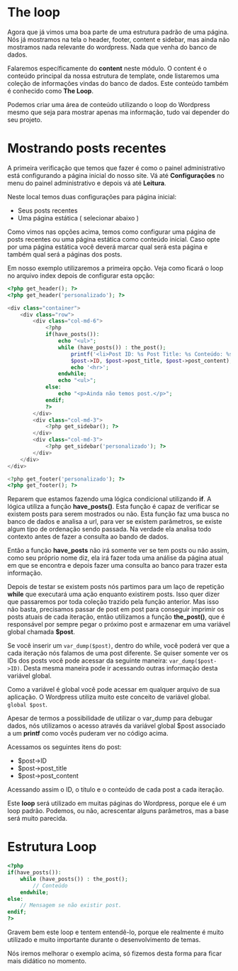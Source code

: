 # The loop

Agora que já vimos uma boa parte de uma estrutura padrão de uma página. Nós já mostramos na tela o header, footer, content e sidebar, mas ainda não mostramos nada relevante do wordpress. Nada que venha do banco de dados.

Falaremos específicamente do **content** neste módulo. O content é o conteúdo principal da nossa estrutura de template, onde listaremos uma coleção de informações vindas do banco de dados. Este conteúdo também é conhecido como **The Loop**.

Podemos criar uma área de conteúdo utilizando o loop do Wordpress mesmo que seja para mostrar apenas ma informação, tudo vai depender do seu projeto.

# Mostrando posts recentes

A primeira verificação que temos que fazer é como o painel administrativo está configurando a página inicial do nosso site. Vá até **Configurações** no menu do painel administrativo e depois vá até **Leitura**.

Neste local temos duas configurações para página inicial:

* Seus posts recentes
* Uma página estática ( selecionar abaixo )

Como vimos nas opções acima, temos como configurar uma página de posts recentes ou uma página estática como conteúdo inicial. Caso opte por uma página estática você deverá marcar qual será esta página e também qual será a páginas dos posts.

Em nosso exemplo utilizaremos a primeira opção. Veja como ficará o loop no arquivo index depois de configurar esta opção:

```php
<?php get_header(); ?>
<?php get_header('personalizado'); ?>

<div class="container">
    <div class="row">
        <div class="col-md-6">
            <?php
            if(have_posts()):
                echo "<ul>";
                while (have_posts()) : the_post();
                    printf('<li>Post ID: %s Post Title: %s Conteúdo: %s</li>',
                    $post->ID, $post->post_title, $post->post_content);
                    echo '<hr>';
                endwhile;
                echo "<ul>";
            else:
                echo "<p>Ainda não temos post.</p>";
            endif;
            ?>
        </div>
        <div class="col-md-3">
            <?php get_sidebar(); ?>
        </div>
        <div class="col-md-3">
            <?php get_sidebar('personalizado'); ?>
        </div>
    </div>
</div>

<?php get_footer('personalizado'); ?>
<?php get_footer(); ?>
```

Reparem que estamos fazendo uma lógica condicional utilizando **if**. A lógica utiliza a função **have_posts()**. Esta função é capaz de verificar se existem posts para serem mostrados ou não. Esta função faz uma busca no banco de dados e analisa a url, para ver se existem parâmetros, se existe algum tipo de ordenação sendo passada. Na verdade ela analisa todo contexto antes de fazer a consulta ao bando de dados.

Então a função **have_posts** não irá somente ver se tem posts ou não assim, como seu próprio nome diz, ela irá fazer toda uma análise da página atual em que se encontra e depois fazer uma consulta ao banco para trazer esta informação.

Depois de testar se existem posts nós partimos para um laço de repetição **while** que executará uma ação enquanto existirem posts. Isso quer dizer que passaremos por toda coleção trazido pela função anterior. Mas isso não basta, precisamos passar de post em post para conseguir imprimir os posts atuais de cada iteração, então utilizamos a função **the_post()**, que é responsável por sempre pegar o próximo post e armazenar em uma variável global chamada **$post**.

Se você inserir um `var_dump($post)`, dentro do while, você poderá ver que a cada iteração nós falamos de uma post diferente. Se quiser somente ver os IDs dos posts você pode acessar da seguinte maneira: `var_dump($post->ID)`. Desta mesma maneira pode ir acessando outras informação desta variável global.

Como a variável é global você pode acessar em qualquer arquivo de sua aplicação. O Wordpress utiliza muito este conceito de variável global. `global $post`.

Apesar de termos a possibilidade de utilizar o var_dump para debugar dados, nós utilizamos o acesso através da variável global $post associado a um **printf** como vocês puderam ver no código acima.

Acessamos os seguintes itens do post:

* $post->ID
* $post->post_title
* $post->post_content

Acessando assim o ID, o título e o conteúdo de cada post a cada iteração.

Este **loop** será utilizado em muitas páginas do Wordpress, porque ele é um loop padrão. Podemos, ou não, acrescentar alguns parâmetros, mas a base será muito parecida.

# Estrutura Loop

```php
<?php
if(have_posts()):
    while (have_posts()) : the_post();
        // Conteúdo
    endwhile;
else:
    // Mensagem se não existir post.
endif;
?>
```

Gravem bem este loop e tentem entendê-lo, porque ele realmente é muito utilizado e muito importante durante o desenvolvimento de temas.

Nós iremos melhorar o exemplo acima, só fizemos desta forma para ficar mais didático no momento.